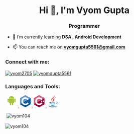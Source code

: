 <h1 align="center">Hi 👋, I'm Vyom Gupta</h1>
<h3 align="center">Programmer</h3>

- 🌱 I’m currently learning **DSA , Android Development**

- 📫 You can reach me on **vyomgupta5561@gmail.com**

<h3 align="left">Connect with me:</h3>
<p align="left">
<a href="https://linkedin.com/in/vyom2705" target="blank"><img align="center" src="https://raw.githubusercontent.com/rahuldkjain/github-profile-readme-generator/master/src/images/icons/Social/linked-in-alt.svg" alt="vyom2705" height="30" width="40" /></a>
<a href="https://www.hackerrank.com/vyomgupta5561" target="blank"><img align="center" src="https://raw.githubusercontent.com/rahuldkjain/github-profile-readme-generator/master/src/images/icons/Social/hackerrank.svg" alt="vyomgupta5561" height="30" width="40" /></a>
</p>

<h3 align="left">Languages and Tools:</h3>
<p align="left"> <a href="https://developer.android.com" target="_blank"> <img src="https://raw.githubusercontent.com/devicons/devicon/master/icons/android/android-original-wordmark.svg" alt="android" width="40" height="40"/> </a> <a href="https://www.cprogramming.com/" target="_blank"> <img src="https://raw.githubusercontent.com/devicons/devicon/master/icons/c/c-original.svg" alt="c" width="40" height="40"/> </a> <a href="https://www.w3schools.com/cpp/" target="_blank"> <img src="https://raw.githubusercontent.com/devicons/devicon/master/icons/cplusplus/cplusplus-original.svg" alt="cplusplus" width="40" height="40"/> </a> <a href="https://www.java.com" target="_blank"> <img src="https://raw.githubusercontent.com/devicons/devicon/master/icons/java/java-original.svg" alt="java" width="40" height="40"/> </a> </p>

<p>&nbsp;<img align="center" src="https://github-readme-stats.vercel.app/api?username=vyom104&show_icons=true&locale=en" alt="vyom104" /></p>

<p><img align="center" src="https://github-readme-streak-stats.herokuapp.com/?user=vyom104&" alt="vyom104" /></p>

